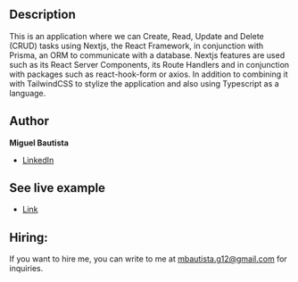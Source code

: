 ## Description

This is an application where we can Create, Read, Update and Delete (CRUD) tasks using Nextjs, the React Framework, in conjunction with Prisma, an ORM to communicate with a database. Nextjs features are used such as its React Server Components, its Route Handlers and in conjunction with packages such as react-hook-form or axios. In addition to combining it with TailwindCSS to stylize the application and also using Typescript as a language.


## Author
**Miguel Bautista**

- [LinkedIn](https://www.linkedin.com/in/miguelbautistag/)


## See live example

- [Link](https://nextjs-prisma-typescript-sand.vercel.app/)


## Hiring:
If you want to hire me, you can write to me at mbautista.g12@gmail.com for inquiries.